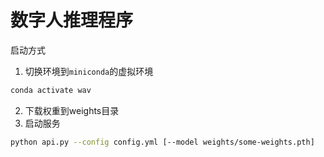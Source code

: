 # 数字人推理程序


启动方式
1. 切换环境到`miniconda`的虚拟环境
```bash
conda activate wav
```
2. 下载权重到weights目录
3. 启动服务
```bash
python api.py --config config.yml [--model weights/some-weights.pth]
```


